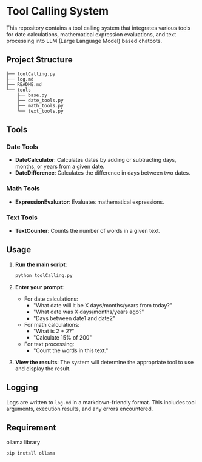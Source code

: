 
# Tool Calling System

This repository contains a tool calling system that integrates various tools for date calculations, mathematical expression evaluations, and text processing into LLM (Large Language Model) based chatbots.

## Project Structure

```
├── toolCalling.py
├── log.md
├── README.md
└── tools
    ├── base.py
    ├── date_tools.py
    ├── math_tools.py
    └── text_tools.py
```
## Tools

### Date Tools

- **DateCalculator**: Calculates dates by adding or subtracting days, months, or years from a given date.
- **DateDifference**: Calculates the difference in days between two dates.

### Math Tools

- **ExpressionEvaluator**: Evaluates mathematical expressions.

### Text Tools

- **TextCounter**: Counts the number of words in a given text.

## Usage

1. **Run the main script**:
   ```sh
   python toolCalling.py
   ```

2. **Enter your prompt**:
   - For date calculations:
     - "What date will it be X days/months/years from today?"
     - "What date was X days/months/years ago?"
     - "Days between date1 and date2"
   - For math calculations:
     - "What is 2 + 2?"
     - "Calculate 15% of 200"
   - For text processing:
     - "Count the words in this text."

3. **View the results**:
   The system will determine the appropriate tool to use and display the result.

## Logging

Logs are written to `log.md` in a markdown-friendly format. This includes tool arguments, execution results, and any errors encountered.

## Requirement

ollama library
```
pip install ollama
```
